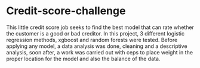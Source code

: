 # Credit-score-challenge

This little credit score job seeks to find the best model that can rate whether the customer is a good or bad creditor.
In this project, 3 different logistic regression methods, xgboost and random forests were tested.
Before applying any model, a data analysis was done, cleaning and a descriptive analysis, soon after, a work was carried out with ceps to place weight in the proper location for the model and also the balance of the data.
